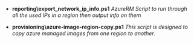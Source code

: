 - **reporting\export_network_ip_info.ps1**
 _AzureRM Script to run through all the used IPs in a region then output info on them_

    
- **provisioning\azure-image-region-copy.ps1**
_This script is designed to copy azure managed images from one region to another._
